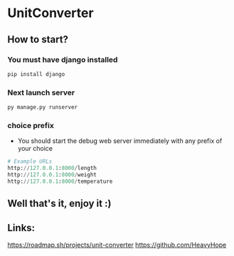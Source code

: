 # UnitConverter


## How to start?

### You must have django installed
```python
pip install django
```

### Next launch server
  ```python
py manage.py runserver
```

### choice prefix
* You should start the debug web server immediately with any prefix of your choice
```python
# Example URLs
http://127.0.0.1:8000/length
http://127.0.0.1:8000/weight 
http://127.0.0.1:8000/temperature
```

## Well that's it, enjoy it :)

## Links:
https://roadmap.sh/projects/unit-converter
https://github.com/HeavyHope